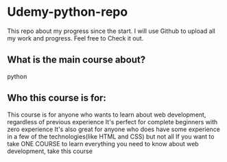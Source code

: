 # Udemy-python-repo
This repo about my progress since the start.
I will use Github to upload all my work and progress.
Feel free to Check it out.
## What is the main course about?

python


## Who this course is for:

This course is for anyone who wants to learn about web development, regardless of previous experience
It's perfect for complete beginners with zero experience
It's also great for anyone who does have some experience in a few of the technologies(like HTML and CSS) but not all
If you want to take ONE COURSE to learn everything you need to know about web development, take this course

